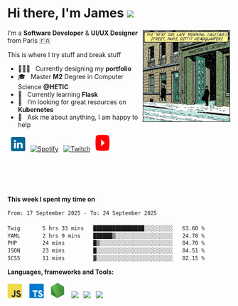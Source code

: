 <h1 align="left">Hi there, I'm James <img src="https://raw.githubusercontent.com/blackcater/blackcater/main/images/Hi.gif" height="32" /></h1>

<!-- Any image aligned to the right. Beware the width -->

<img width="40%" padding-left="-20px" align="right" alt="Under Construction" src="https://github.com/JamesBissick/JamesBissick/blob/master/images/mi-picture.png"/>
<!-- <img width="42%" padding-left="-20px" align="right" alt="Community" src="https://i.ibb.co/fxWTKy3/Lightroom.png"/> -->
<!-- <img width="47%" padding-left="-20px" align="right" alt="Challenge" src="https://i.ibb.co/n0tH2Nj/ezgif-2-a598e1dfdf47.png"/> -->


I'm a **Software Developer** & **UI/UX Designer** from Paris 🇫🇷 

This is where I try stuff and break stuff


- 👨🏽‍💻 &nbsp; Currently designing my **portfolio**
- 🎓 &nbsp; Master **M2** Degree in Computer Science **@HETIC**
- 🤖 &nbsp; Currently learning **Flask**
- 🤔 &nbsp; I’m looking for great resources on **Kubernetes**
- 💬 &nbsp; Ask me about anything, I am happy to help

<!-- Contact -->
<div class="contacts" display="flex"; justify-content="center"; align-items="center";>
  
<p align="left">
  &nbsp;
  <a href="https://www.linkedin.com/in/james-bissick/"><img alt="LinkedIn" title="LinkedIn" height="32" width="32" src="https://raw.githubusercontent.com/JamesBissick/JamesBissick/master/images/logo-linkedin.svg"></a>&nbsp;&nbsp;
  <a href="https://open.spotify.com/user/e684zswkmuqiweuqsunr5wt6b"><img alt="Spotify" title="Spotify" height="32" width="32" src="https://upload.wikimedia.org/wikipedia/commons/1/19/Spotify_logo_without_text.svg"></a>&nbsp;&nbsp;
  <a href="https://www.twitch.tv/"><img alt="Twitch" title="Twitch" height="32" width="32" src="https://upload.wikimedia.org/wikipedia/commons/d/d3/Twitch_Glitch_Logo_Purple.svg"></a>&nbsp;&nbsp;
  <a href="https://www.youtube.com/"><img alt="YouTube" title="YouTube" height="37" width="32" src="https://raw.githubusercontent.com/JamesBissick/JamesBissick/master/images/logo-youtube.svg"></a>
</p>
</div>

<br/><br/><br/><br/>

<!-- <img src="https://media.giphy.com/media/VgCDAzcKvsR6OM0uWg/giphy.gif" width="50"> -->

**This week I spent my time on** 

<!--START_SECTION:waka-->

```txt
From: 17 September 2025 - To: 24 September 2025

Twig       5 hrs 33 mins   ████████████████░░░░░░░░░   63.60 %
YAML       2 hrs 9 mins    ██████▒░░░░░░░░░░░░░░░░░░   24.78 %
PHP        24 mins         █▒░░░░░░░░░░░░░░░░░░░░░░░   04.70 %
JSON       23 mins         █░░░░░░░░░░░░░░░░░░░░░░░░   04.51 %
SCSS       11 mins         ▓░░░░░░░░░░░░░░░░░░░░░░░░   02.15 %
```

<!--END_SECTION:waka-->


**Languages, frameworks and Tools:**

<!-- <a href="#" alt="clang"><img height="35" src="https://svgshare.com/i/Ntk.svg"></a>&nbsp;&nbsp; -->
<!-- <a href="#" alt="react" title="react"><img height="34" src="https://svgshare.com/i/RjK.svg"></a>&nbsp;&nbsp; -->
<!-- <a href="#" alt="figma" title="figma"><img height="34" src="https://upload.wikimedia.org/wikipedia/commons/thumb/3/33/Figma-logo.svg/800px-Figma-logo.svg.png"></a>&nbsp;&nbsp;&nbsp; -->


<a href="#" alt="javascript" title="javascript"><img height="33" src="https://github.com/JamesBissick/JamesBissick/blob/master/images/logo-javascript.svg"></a>&nbsp;&nbsp;&nbsp;
<a href="#" alt="typescript" title="typescript"><img height="33" src="https://github.com/JamesBissick/JamesBissick/blob/master/images/logo-typescript.svg"></a>&nbsp;&nbsp;&nbsp;
<a href="#" alt="nodejs" title="nodejs"><img height="37" src="https://github.com/JamesBissick/JamesBissick/blob/master/images/logo-nodejs.svg"></a>&nbsp;&nbsp;&nbsp;
<a href="#" alt="symfony" title="symfony"><img height="34" src="https://static-00.iconduck.com/assets.00/symfony-icon-512x512-94lugehx.png"></a>&nbsp;&nbsp;
<a href="#" alt="drupal" title="drupal"><img height="37" src="https://cdn.iconscout.com/icon/free/png-256/free-drupal-logo-icon-download-in-svg-png-gif-file-formats--programming-langugae-language-pack-logos-icons-1175225.png?f=webp&w=256"></a>&nbsp;&nbsp;
<a href="#" alt="python" title="python"><img height="36" src="https://cdn.iconscout.com/icon/free/png-256/free-python-logo-icon-download-in-svg-png-gif-file-formats--brand-development-tools-pack-logos-icons-226051.png?f=webp&w=256"></a>&nbsp;&nbsp;



